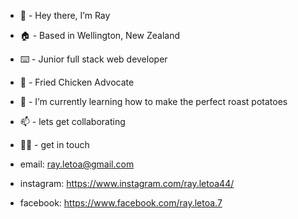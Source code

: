 - 👋 - Hey there, I’m Ray
- 🏠 - Based in Wellington, New Zealand
- ⌨️ - Junior full stack web developer
- 🍗 - Fried Chicken Advocate

- 🌱 - I’m currently learning how to make the perfect roast potatoes
- 📫 - lets get collaborating
- ✌🏽 - get in touch
- email: ray.letoa@gmail.com
- instagram: https://www.instagram.com/ray.letoa44/
- facebook: https://www.facebook.com/ray.letoa.7

<!---
rayway44/rayway44 is a ✨ special ✨ repository because its `README.md` (this file) appears on your GitHub profile.
You can click the Preview link to take a look at your changes.
--->
